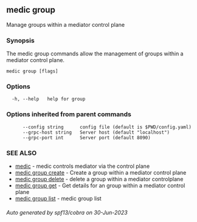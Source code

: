 ## medic group

Manage groups within a mediator control plane

### Synopsis

The medic group commands allow the management of groups within a
mediator control plane.

```
medic group [flags]
```

### Options

```
  -h, --help   help for group
```

### Options inherited from parent commands

```
      --config string      config file (default is $PWD/config.yaml)
      --grpc-host string   Server host (default "localhost")
      --grpc-port int      Server port (default 8090)
```

### SEE ALSO

- [medic](medic.md) - medic controls mediator via the control plane
- [medic group create](medic_group_create.md) - Create a group within a mediator control plane
- [medic group delete](medic_group_delete.md) - delete a group within a mediator controlplane
- [medic group get](medic_group_get.md) - Get details for an group within a mediator control plane
- [medic group list](medic_group_list.md) - medic group list

###### Auto generated by spf13/cobra on 30-Jun-2023
